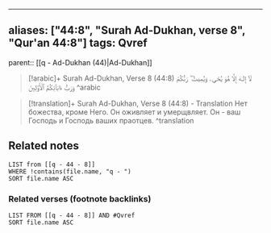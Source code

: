 
---
aliases: ["44:8", "Surah Ad-Dukhan, verse 8", "Qur'an 44:8"]
tags: Qvref
---

parent:: [[q - Ad-Dukhan (44)|Ad-Dukhan]]

> [!arabic]+ Surah Ad-Dukhan, Verse 8 (44:8)
> <span class="quran-arabic">لَآ إِلَـٰهَ إِلَّا هُوَ يُحْىِۦ وَيُمِيتُ ۖ رَبُّكُمْ وَرَبُّ ءَابَآئِكُمُ ٱلْأَوَّلِينَ</span>
^arabic

> [!translation]+ Surah Ad-Dukhan, Verse 8 (44:8) - Translation
> Нет божества, кроме Него. Он оживляет и умерщвляет. Он - ваш Господь и Господь ваших праотцев.
^translation



## Related notes
```dataview
LIST from [[q - 44 - 8]]
WHERE !contains(file.name, "q - ")
SORT file.name ASC
```

### Related verses (footnote backlinks)
```dataview
LIST FROM [[q - 44 - 8]] AND #Qvref
SORT file.name ASC
```


